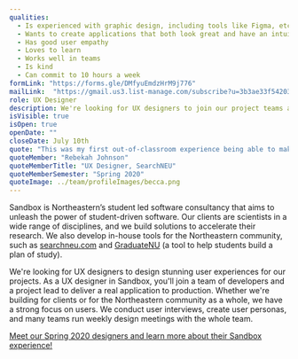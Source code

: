 ```yaml
---
qualities:
  - Is experienced with graphic design, including tools like Figma, etc.
  - Wants to create applications that both look great and have an intuitive user experience
  - Has good user empathy
  - Loves to learn
  - Works well in teams
  - Is kind
  - Can commit to 10 hours a week
formLink: "https://forms.gle/DMfyuEmdzHrM9j776"
mailLink:  "https://gmail.us3.list-manage.com/subscribe?u=3b3ae33f54203ab7a839ae529&id=c2570dd048"
role: UX Designer
description: We're looking for UX designers to join our project teams and make direct contributions towards building projects for researchers, professors, and the Northeastern student body. They work hand in hand with their teams to design stunning user experiences and deliver real applications to production.
isVisible: true
isOpen: true
openDate: ""
closeDate: July 10th
quote: "This was my first out-of-classroom experience being able to make some real stuff beyond the theoretical. And when I say real stuff, I mean getting to see it go from initial ideas to creating the wireframes and prototypes, to the final spec and to production and in use. I think that’s really rewarding and it pushes me to put my best foot forward."
quoteMember: "Rebekah Johnson"
quoteMemberTitle: "UX Designer, SearchNEU"
quoteMemberSemester: "Spring 2020"
quoteImage: ../team/profileImages/becca.png
---
```


Sandbox is Northeastern’s student led software consultancy that aims to unleash the power of student-driven software. Our clients are scientists in a wide range of disciplines, and we build solutions to accelerate their research. We also develop in-house tools for the Northeastern community, such as [searchneu.com](https://searchneu.com) and [GraduateNU](https://graduatenu.com) (a tool to help students build a plan of study).

We're looking for UX designers to design stunning user experiences for our projects. As a UX designer in Sandbox, you'll join a team of developers and a project lead to deliver a real application to production. Whether we're building for clients or for the Northeastern community as a whole, we have a strong focus on users. We conduct user interviews, create user personas, and many teams run weekly design meetings with the whole team.

[Meet our Spring 2020 designers and learn more about their Sandbox experience!](https://medium.com/sandboxnu/sandbox-designers-in-their-own-words-127667f6ca6c)
